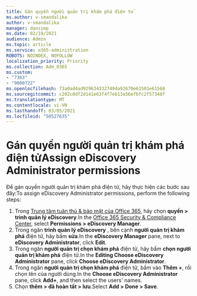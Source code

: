 ```yaml
---
title: Gán quyền người quản trị khám phá điện tử
ms.author: v-smandalika
author: v-smandalika
manager: dansimp
ms.date: 02/19/2021
audience: Admin
ms.topic: article
ms.service: o365-administration
ROBOTS: NOINDEX, NOFOLLOW
localization_priority: Priority
ms.collection: Adm_O365
ms.custom:
- "7363"
- "9000722"
ms.openlocfilehash: 73a0ad4ad9296343327494a92670e61501e61568
ms.sourcegitcommit: c202c0df2d141e63f4f7eb13a56efbfc2f57348f
ms.translationtype: MT
ms.contentlocale: vi-VN
ms.lasthandoff: 03/05/2021
ms.locfileid: "50527635"
---
```

# <a name="assign-ediscovery-administrator-permissions"></a><span data-ttu-id="b6a8e-102">Gán quyền người quản trị khám phá điện tử</span><span class="sxs-lookup"><span data-stu-id="b6a8e-102">Assign eDiscovery Administrator permissions</span></span>

<span data-ttu-id="b6a8e-103">Để gán quyền người quản trị khám phá điện tử, hãy thực hiện các bước sau đây:</span><span class="sxs-lookup"><span data-stu-id="b6a8e-103">To assign eDiscovery Administrator permissions, perform the following steps:</span></span>

1. <span data-ttu-id="b6a8e-104">Trong [Trung tâm tuân thủ & bảo mật của Office 365](https://sip.protection.office.com/), hãy chọn **quyền > trình quản lý eDiscovery**.</span><span class="sxs-lookup"><span data-stu-id="b6a8e-104">In the [Office 365 Security & Compliance Center](https://sip.protection.office.com/), select **Permissions > eDiscovery Manager**.</span></span>
2. <span data-ttu-id="b6a8e-105">Trong ngăn **trình quản lý eDiscovery** , bên cạnh **người quản trị khám phá** điện tử, hãy bấm **sửa**.</span><span class="sxs-lookup"><span data-stu-id="b6a8e-105">In the **eDiscovery Manager** pane, next to **eDiscovery Administrator**, click **Edit**.</span></span>
3. <span data-ttu-id="b6a8e-106">Trong ngăn **người quản trị chọn khám phá** điện tử, hãy bấm **chọn người quản trị khám phá** điện tử.</span><span class="sxs-lookup"><span data-stu-id="b6a8e-106">In the **Editing Choose eDiscovery Administrator** pane, click **Choose eDiscovery Administrator**.</span></span>
4. <span data-ttu-id="b6a8e-107">Trong ngăn **người quản trị chọn khám phá** điện tử, bấm vào **Thêm +**, rồi chọn tên của người dùng.</span><span class="sxs-lookup"><span data-stu-id="b6a8e-107">In the **Choose eDiscovery Administrator** pane, click **Add+**, and then select the users' names.</span></span>
5. <span data-ttu-id="b6a8e-108">Chọn **thêm > đã hoàn tất > lưu**.</span><span class="sxs-lookup"><span data-stu-id="b6a8e-108">Select **Add > Done > Save**.</span></span>
